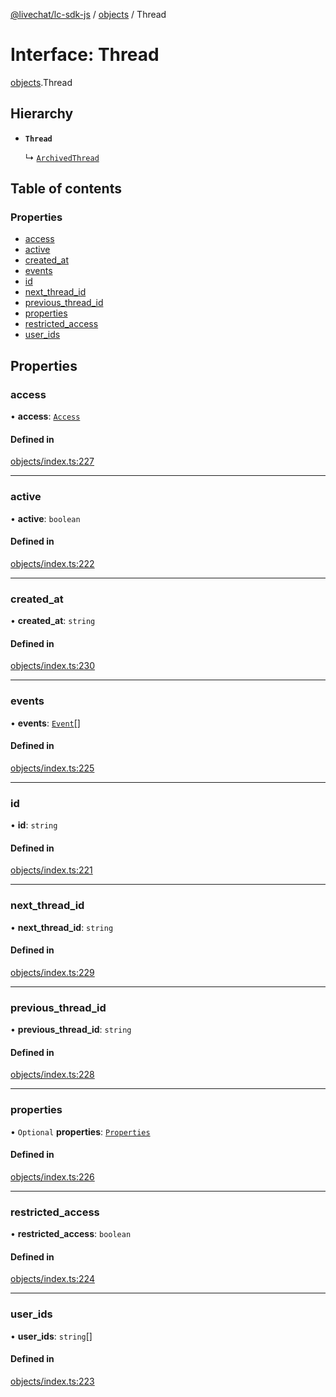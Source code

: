 [@livechat/lc-sdk-js](../README.md) / [objects](../modules/objects.md) / Thread

# Interface: Thread

[objects](../modules/objects.md).Thread

## Hierarchy

- **`Thread`**

  ↳ [`ArchivedThread`](objects.ArchivedThread.md)

## Table of contents

### Properties

- [access](objects.Thread.md#access)
- [active](objects.Thread.md#active)
- [created\_at](objects.Thread.md#created_at)
- [events](objects.Thread.md#events)
- [id](objects.Thread.md#id)
- [next\_thread\_id](objects.Thread.md#next_thread_id)
- [previous\_thread\_id](objects.Thread.md#previous_thread_id)
- [properties](objects.Thread.md#properties)
- [restricted\_access](objects.Thread.md#restricted_access)
- [user\_ids](objects.Thread.md#user_ids)

## Properties

### access

• **access**: [`Access`](objects.Access.md)

#### Defined in

[objects/index.ts:227](https://github.com/livechat/lc-sdk-js/blob/4da1eb6/src/objects/index.ts#L227)

___

### active

• **active**: `boolean`

#### Defined in

[objects/index.ts:222](https://github.com/livechat/lc-sdk-js/blob/4da1eb6/src/objects/index.ts#L222)

___

### created\_at

• **created\_at**: `string`

#### Defined in

[objects/index.ts:230](https://github.com/livechat/lc-sdk-js/blob/4da1eb6/src/objects/index.ts#L230)

___

### events

• **events**: [`Event`](../modules/objects.md#event)[]

#### Defined in

[objects/index.ts:225](https://github.com/livechat/lc-sdk-js/blob/4da1eb6/src/objects/index.ts#L225)

___

### id

• **id**: `string`

#### Defined in

[objects/index.ts:221](https://github.com/livechat/lc-sdk-js/blob/4da1eb6/src/objects/index.ts#L221)

___

### next\_thread\_id

• **next\_thread\_id**: `string`

#### Defined in

[objects/index.ts:229](https://github.com/livechat/lc-sdk-js/blob/4da1eb6/src/objects/index.ts#L229)

___

### previous\_thread\_id

• **previous\_thread\_id**: `string`

#### Defined in

[objects/index.ts:228](https://github.com/livechat/lc-sdk-js/blob/4da1eb6/src/objects/index.ts#L228)

___

### properties

• `Optional` **properties**: [`Properties`](objects.Properties.md)

#### Defined in

[objects/index.ts:226](https://github.com/livechat/lc-sdk-js/blob/4da1eb6/src/objects/index.ts#L226)

___

### restricted\_access

• **restricted\_access**: `boolean`

#### Defined in

[objects/index.ts:224](https://github.com/livechat/lc-sdk-js/blob/4da1eb6/src/objects/index.ts#L224)

___

### user\_ids

• **user\_ids**: `string`[]

#### Defined in

[objects/index.ts:223](https://github.com/livechat/lc-sdk-js/blob/4da1eb6/src/objects/index.ts#L223)
